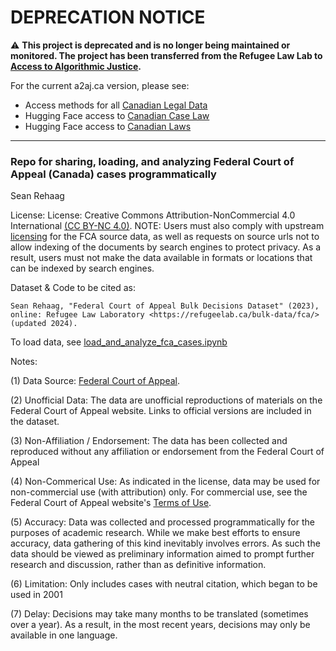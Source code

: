 # **DEPRECATION NOTICE**  

⚠️ **This project is deprecated and is no longer being maintained or 
monitored. The project has been transferred from the Refugee Law Lab
to [Access to Algorithmic Justice](https://a2aj.ca).**

For the current a2aj.ca version, please see:

- Access methods for all [Canadian Legal Data](https://github.com/a2aj-ca/canadian-legal-data/tree/main)
- Hugging Face access to [Canadian Case Law](https://huggingface.co/datasets/a2aj/canadian-case-law)
- Hugging Face access to [Canadian Laws](https://huggingface.co/datasets/a2aj/canadian-laws) 

---



### Repo for sharing, loading, and analyzing Federal Court of Appeal (Canada) cases programmatically 

Sean Rehaag

License: License: Creative Commons Attribution-NonCommercial 4.0 International [(CC BY-NC 4.0)](https://creativecommons.org/licenses/by-nc/4.0/). NOTE: Users must also comply with upstream [licensing](https://www.fca-caf.gc.ca/en/pages/important-notices) for the FCA source data, as well as requests on source urls not to allow indexing of the documents by search engines to protect privacy. As a result, users must not make the data available in formats or locations that can be indexed by search engines.

Dataset & Code to be cited as: 

    Sean Rehaag, "Federal Court of Appeal Bulk Decisions Dataset" (2023), online: Refugee Law Laboratory <https://refugeelab.ca/bulk-data/fca/> (updated 2024).

To load data, see [load_and_analyze_fca_cases.ipynb](https://github.com/Refugee-Law-Lab/fca_bulk_data/blob/master/load_and_analyze_fca_cases.ipynb)

Notes:

(1) Data Source: [Federal Court of Appeal](https://www.fca-caf.gc.ca). 

(2) Unofficial Data: The data are unofficial reproductions of materials on the Federal Court of Appeal website. Links to official versions are included in the dataset.

(3) Non-Affiliation / Endorsement: The data has been collected and reproduced without any affiliation or endorsement from the Federal Court of Appeal

(4) Non-Commerical Use: As indicated in the license, data may be used for non-commercial use (with attribution) only. For commercial use, see the Federal Court of Appeal website's [Terms of Use](https://www.fca-caf.gc.ca/en/pages/important-notices).

(5) Accuracy: Data was collected and processed programmatically for the purposes of academic research. While we make best efforts to ensure accuracy, data gathering of this kind inevitably involves errors. As such the data should be viewed as preliminary information aimed to prompt further research and discussion, rather than as definitive information. 

(6) Limitation: Only includes cases with neutral citation, which began to be used in 2001

(7) Delay: Decisions may take many months to be translated (sometimes over a year). As a result, in the most recent years, decisions may only be available in one language.

